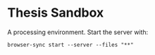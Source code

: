 # Thesis Sandbox

A processing environment. Start the server with:

    browser-sync start --server --files "**"
